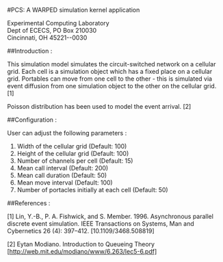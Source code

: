 #PCS: A WARPED simulation kernel application

Experimental Computing Laboratory <br>
Dept of ECECS, PO Box 210030 <br>
Cincinnati, OH  45221--0030 <br>

##Introduction :

This simulation model simulates the circuit-switched network on a 
cellular grid. Each cell is a simulation object which has a fixed 
place on a cellular grid. Portables can move from one cell to the 
other - this is simulated via event diffusion from one simulation 
object to the other on the cellular grid. [1]

Poisson distribution has been used to model the event arrival. [2]

##Configuration :

User can adjust the following parameters :

1. Width of the cellular grid (Default: 100)
2. Height of the cellular grid (Default: 100)
3. Number of channels per cell (Default: 15)
4. Mean call interval (Default: 200)
5. Mean call duration (Default: 50)
6. Mean move interval (Default: 100)
7. Number of portacles initially at each cell (Default: 50)

##References :

[1] Lin, Y.-B., P. A. Fishwick, and S. Member. 1996. Asynchronous 
parallel discrete event simulation. IEEE Transactions on Systems, 
Man and Cybernetics 26 (4): 397–412. [10.1109/3468.508819]

[2] Eytan Modiano. Introduction to Queueing Theory
[http://web.mit.edu/modiano/www/6.263/lec5-6.pdf]
